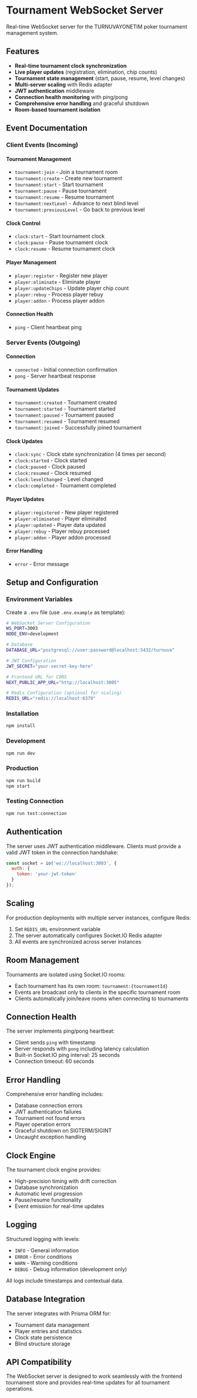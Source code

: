 # Tournament WebSocket Server

Real-time WebSocket server for the TURNUVAYONETIM poker tournament management system.

## Features

- **Real-time tournament clock synchronization**
- **Live player updates** (registration, elimination, chip counts)
- **Tournament state management** (start, pause, resume, level changes)
- **Multi-server scaling** with Redis adapter
- **JWT authentication** middleware
- **Connection health monitoring** with ping/pong
- **Comprehensive error handling** and graceful shutdown
- **Room-based tournament isolation**

## Event Documentation

### Client Events (Incoming)

#### Tournament Management
- `tournament:join` - Join a tournament room
- `tournament:create` - Create new tournament
- `tournament:start` - Start tournament
- `tournament:pause` - Pause tournament
- `tournament:resume` - Resume tournament
- `tournament:nextLevel` - Advance to next blind level
- `tournament:previousLevel` - Go back to previous level

#### Clock Control
- `clock:start` - Start tournament clock
- `clock:pause` - Pause tournament clock
- `clock:resume` - Resume tournament clock

#### Player Management
- `player:register` - Register new player
- `player:eliminate` - Eliminate player
- `player:updateChips` - Update player chip count
- `player:rebuy` - Process player rebuy
- `player:addon` - Process player addon

#### Connection Health
- `ping` - Client heartbeat ping

### Server Events (Outgoing)

#### Connection
- `connected` - Initial connection confirmation
- `pong` - Server heartbeat response

#### Tournament Updates
- `tournament:created` - Tournament created
- `tournament:started` - Tournament started
- `tournament:paused` - Tournament paused
- `tournament:resumed` - Tournament resumed
- `tournament:joined` - Successfully joined tournament

#### Clock Updates
- `clock:sync` - Clock state synchronization (4 times per second)
- `clock:started` - Clock started
- `clock:paused` - Clock paused
- `clock:resumed` - Clock resumed
- `clock:levelChanged` - Level changed
- `clock:completed` - Tournament completed

#### Player Updates
- `player:registered` - New player registered
- `player:eliminated` - Player eliminated
- `player:updated` - Player data updated
- `player:rebuy` - Player rebuy processed
- `player:addon` - Player addon processed

#### Error Handling
- `error` - Error message

## Setup and Configuration

### Environment Variables

Create a `.env` file (use `.env.example` as template):

```bash
# WebSocket Server Configuration
WS_PORT=3003
NODE_ENV=development

# Database
DATABASE_URL="postgresql://user:password@localhost:5432/turnuva"

# JWT Configuration
JWT_SECRET="your-secret-key-here"

# Frontend URL for CORS
NEXT_PUBLIC_APP_URL="http://localhost:3005"

# Redis Configuration (optional for scaling)
REDIS_URL="redis://localhost:6379"
```

### Installation

```bash
npm install
```

### Development

```bash
npm run dev
```

### Production

```bash
npm run build
npm start
```

### Testing Connection

```bash
npm run test:connection
```

## Authentication

The server uses JWT authentication middleware. Clients must provide a valid JWT token in the connection handshake:

```javascript
const socket = io('ws://localhost:3003', {
  auth: {
    token: 'your-jwt-token'
  }
});
```

## Scaling

For production deployments with multiple server instances, configure Redis:

1. Set `REDIS_URL` environment variable
2. The server automatically configures Socket.IO Redis adapter
3. All events are synchronized across server instances

## Room Management

Tournaments are isolated using Socket.IO rooms:
- Each tournament has its own room: `tournament:{tournamentId}`
- Events are broadcast only to clients in the specific tournament room
- Clients automatically join/leave rooms when connecting to tournaments

## Connection Health

The server implements ping/pong heartbeat:
- Client sends `ping` with timestamp
- Server responds with `pong` including latency calculation
- Built-in Socket.IO ping interval: 25 seconds
- Connection timeout: 60 seconds

## Error Handling

Comprehensive error handling includes:
- Database connection errors
- JWT authentication failures
- Tournament not found errors
- Player operation errors
- Graceful shutdown on SIGTERM/SIGINT
- Uncaught exception handling

## Clock Engine

The tournament clock engine provides:
- High-precision timing with drift correction
- Database synchronization
- Automatic level progression
- Pause/resume functionality
- Event emission for real-time updates

## Logging

Structured logging with levels:
- `INFO` - General information
- `ERROR` - Error conditions
- `WARN` - Warning conditions
- `DEBUG` - Debug information (development only)

All logs include timestamps and contextual data.

## Database Integration

The server integrates with Prisma ORM for:
- Tournament data management
- Player entries and statistics
- Clock state persistence
- Blind structure storage

## API Compatibility

The WebSocket server is designed to work seamlessly with the frontend tournament store and provides real-time updates for all tournament operations.